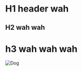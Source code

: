 # H1 header wah 

## H2 wah wah 

# h3 wah wah wah


![Dog](https://external-content.duckduckgo.com/iu/?u=http%3A%2F%2Fimages4.fanpop.com%2Fimage%2Fphotos%2F16600000%2FDogs-dogs-16697085-1600-1200.jpg&f=1&nofb=1&ipt=893eb2cf7cd80962764332a181b7340900067115df1fa892b8c8e95f761a14fd&ipo=images)
